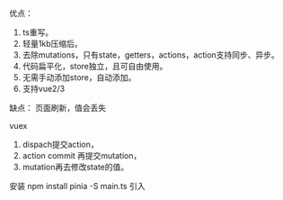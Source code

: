 优点：
1. ts重写。
1. 轻量1kb压缩后。
1. 去除mutations，只有state，getters，actions，action支持同步、异步。
1. 代码扁平化，store独立，且可自由使用。
1. 无需手动添加store，自动添加。
1. 支持vue2/3

缺点：
页面刷新，值会丢失

vuex 
1. dispach提交action，
2. action commit 再提交mutation，
3. mutation再去修改state的值。

安装
npm install pinia -S
main.ts 引入